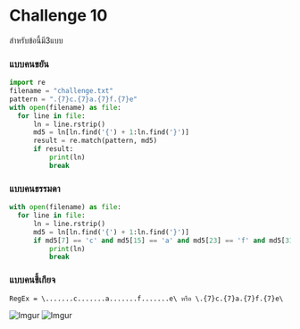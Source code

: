 # Challenge 10

สำหรับข้อนี้มี3แบบ

### แบบคนขยัน
```py
import re
filename = "challenge.txt"
pattern = ".{7}c.{7}a.{7}f.{7}e"
with open(filename) as file:
  for line in file:
      ln = line.rstrip()
      md5 = ln[ln.find('{') + 1:ln.find('}')]
      result = re.match(pattern, md5)
      if result:
          print(ln)
          break
```


### แบบคนธรรมดา
```py
with open(filename) as file:
  for line in file:
      ln = line.rstrip()
      md5 = ln[ln.find('{') + 1:ln.find('}')]
      if md5[7] == 'c' and md5[15] == 'a' and md5[23] == 'f' and md5[31] == 'e':
          print(ln)
          break
```

### แบบคนขี้เกียจ
```regex
RegEx = \.......c.......a.......f.......e\ หรือ \.{7}c.{7}a.{7}f.{7}e\
```
![Imgur](https://imgur.com/g2fnb4O.png)
![Imgur](https://imgur.com/sIR46fI.gif)

